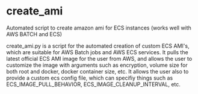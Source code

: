 # create_ami
Automated script to create amazon ami for ECS instances (works well with AWS BATCH and ECS)

create_ami.py is a script for the automated creation of custom ECS AMI's, which are suitable for AWS Batch jobs and AWS ECS services. 
It pulls the latest official ECS AMI image for the user from AWS, and allows the user to customize the image with arguments such as encryption, 
volume size for both root and docker, docker container size, etc. It allows the user also to provide a custom ecs config file, which can specifiy things such as 
ECS_IMAGE_PULL_BEHAVIOR, ECS_IMAGE_CLEANUP_INTERVAL, etc.
